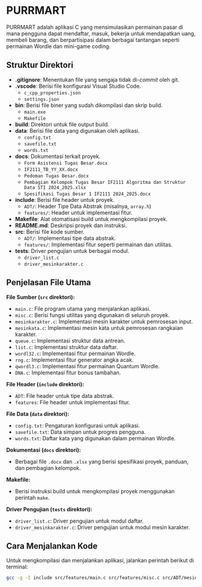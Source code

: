 ﻿# PURRMART

PURRMART adalah aplikasi C yang mensimulasikan permainan pasar di mana pengguna dapat mendaftar, masuk, bekerja untuk mendapatkan uang, membeli barang, dan berpartisipasi dalam berbagai tantangan seperti permainan Wordle dan mini-game coding.

## Struktur Direktori

- **.gitignore**: Menentukan file yang sengaja tidak di-_commit_ oleh git.
- **.vscode**: Berisi file konfigurasi Visual Studio Code.
  - `c_cpp_properties.json`
  - `settings.json`
- **bin**: Berisi file biner yang sudah dikompilasi dan skrip build.
  - `main.exe`
  - `Makefile`
- **build**: Direktori untuk file output build.
- **data**: Berisi file data yang digunakan oleh aplikasi.
  - `config.txt`
  - `savefile.txt`
  - `words.txt`
- **docs**: Dokumentasi terkait proyek.
  - `Form Asistensi Tugas Besar.docx`
  - `IF2111_TB_YY_XX.docx`
  - `Pedoman Tugas Besar.docx`
  - `Pembagian Kelompok Tugas Besar IF2111 Algoritma dan Struktur Data STI 2024_2025.xlsx`
  - `Spesifikasi Tugas Besar 1 IF2111 2024_2025.docx`
- **include**: Berisi file header untuk proyek.
  - `ADT/`: Header Tipe Data Abstrak (misalnya, `array.h`)
  - `features/`: Header untuk implementasi fitur.
- **Makefile**: Alat otomatisasi build untuk mengkompilasi proyek.
- **README.md**: Deskripsi proyek dan instruksi.
- **src**: Berisi file kode sumber.
  - `ADT/`: Implementasi tipe data abstrak.
  - `features/`: Implementasi fitur seperti permainan dan utilitas.
- **tests**: Driver pengujian untuk berbagai modul.
  - `driver_list.c`
  - `driver_mesinkarakter.c`

## Penjelasan File Utama

**File Sumber (`src` direktori):**

- `main.c`: File program utama yang menjalankan aplikasi.
- `misc.c`: Berisi fungsi utilitas yang digunakan di seluruh proyek.
- `mesinkarakter.c`: Implementasi mesin karakter untuk pemrosesan input.
- `mesinkata.c`: Implementasi mesin kata untuk pemrosesan rangkaian karakter.
- `queue.c`: Implementasi struktur data antrean.
- `list.c`: Implementasi struktur data daftar.
- `wordl32.c`: Implementasi fitur permainan Wordle.
- `rng.c`: Implementasi fitur generator angka acak.
- `qwordl3.c`: Implementasi fitur permainan Quantum Wordle.
- `DNA.c`: Implementasi fitur bonus tambahan.

**File Header (`include` direktori):**

- `ADT`: File header untuk tipe data abstrak.
- `features`: File header untuk implementasi fitur.

**File Data (`data` direktori):**

- `config.txt`: Pengaturan konfigurasi untuk aplikasi.
- `savefile.txt`: Data simpan untuk progres pengguna.
- `words.txt`: Daftar kata yang digunakan dalam permainan Wordle.

**Dokumentasi (`docs` direktori):**

- Berbagai file `.docx` dan `.xlsx` yang berisi spesifikasi proyek, panduan, dan pembagian kelompok.

**Makefile:**

- Berisi instruksi build untuk mengkompilasi proyek menggunakan perintah `make`.

**Driver Pengujian (`tests` direktori):**

- `driver_list.c`: Driver pengujian untuk modul daftar.
- `driver_mesinkarakter.c`: Driver pengujian untuk modul mesin karakter.

## Cara Menjalankan Kode

Untuk mengkompilasi dan menjalankan aplikasi, jalankan perintah berikut di terminal:

```bash
gcc -g -I include src/features/main.c src/features/misc.c src/ADT/mesinkarakter.c src/ADT/mesinkata.c src/ADT/queue.c  src/features/wordl32.c src/features/rng.c src/features/qwordl3.c src/ADT/stack.c src/ADT/listlinier.c src/ADT/setmap.c src/features/DNA.c src/features/work.c src/features/history.c src/features/DNA2.c src/features/optimasirute.c -o main 
